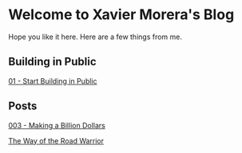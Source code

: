# Welcome to Xavier Morera's Blog
Hope you like it here. Here are a few things from me.

## Building in Public
[01 - Start Building in Public](/posts/build-in-public/01-start-building-in-public.md)

## Posts
[003 - Making a Billion Dollars](./posts/003-making-a-billion-dollars.md)

[The Way of the Road Warrior](./posts/road-warrior.md)